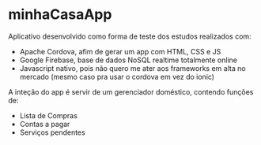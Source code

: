 # minhaCasaApp
Aplicativo desenvolvido como forma de teste dos estudos realizados com:
* Apache Cordova, afim de gerar um app com HTML, CSS e JS
* Google Firebase, base de dados NoSQL realtime totalmente online
* Javascript nativo, pois não quero me ater aos frameworks em alta no mercado (mesmo caso pra usar o cordova em vez do ionic)

A inteção do app é servir de um gerenciador doméstico, contendo funções de:
* Lista de Compras
* Contas a pagar
* Serviços pendentes

